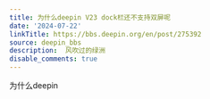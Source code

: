 ```yaml
---
title: 为什么deepin V23 dock栏还不支持双屏呢
date: '2024-07-22'
linkTitle: https://bbs.deepin.org/en/post/275392
source: deepin_bbs
description:  风吹过的绿洲 
disable_comments: true
---
```

为什么deepin 
